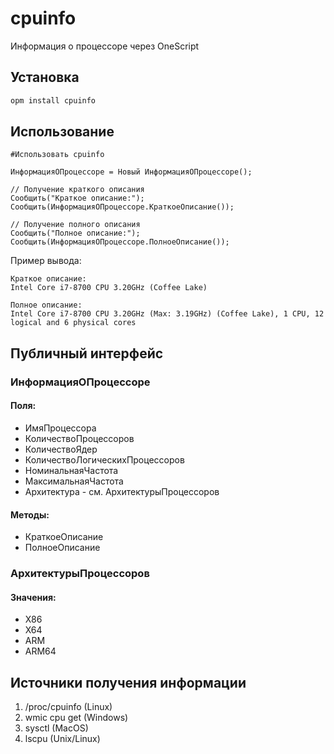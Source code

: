 # cpuinfo

Информация о процессоре через OneScript

## Установка

``` bash
opm install cpuinfo
```

## Использование

``` bsl
#Использовать cpuinfo

ИнформацияОПроцессоре = Новый ИнформацияОПроцессоре();

// Получение краткого описания
Сообщить("Краткое описание:");
Сообщить(ИнформацияОПроцессоре.КраткоеОписание());

// Получение полного описания
Сообщить("Полное описание:");
Сообщить(ИнформацияОПроцессоре.ПолноеОписание());
```

Пример вывода:
```
Краткое описание:
Intel Core i7-8700 CPU 3.20GHz (Coffee Lake)

Полное описание:
Intel Core i7-8700 CPU 3.20GHz (Max: 3.19GHz) (Coffee Lake), 1 CPU, 12 logical and 6 physical cores
```

## Публичный интерфейс

### ИнформацияОПроцессоре

#### Поля:
* ИмяПроцессора
* КоличествоПроцессоров
* КоличествоЯдер
* КоличествоЛогическихПроцессоров
* НоминальнаяЧастота
* МаксимальнаяЧастота
* Архитектура - см. АрхитектурыПроцессоров

#### Методы:
* КраткоеОписание
* ПолноеОписание

### АрхитектурыПроцессоров

#### Значения:
* X86
* X64
* ARM
* ARM64

## Источники получения информации

1. /proc/cpuinfo (Linux)
2. wmic cpu get (Windows)
3. sysctl (MacOS)
4. lscpu (Unix/Linux)

